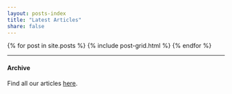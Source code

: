 ```yaml
---
layout: posts-index
title: "Latest Articles"
share: false
---
```


<div class="tiles">
{% for post in site.posts %}
	{% include post-grid.html %}
{% endfor %}
</div><!-- /.tiles -->

---

#### Archive

Find all our articles [here](/blog/archives).